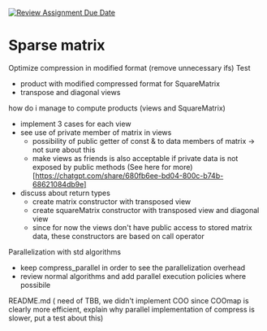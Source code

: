 [![Review Assignment Due Date](https://classroom.github.com/assets/deadline-readme-button-22041afd0340ce965d47ae6ef1cefeee28c7c493a6346c4f15d667ab976d596c.svg)](https://classroom.github.com/a/HlQKP7Zu)

# Sparse matrix 

Optimize compression in modified format (remove unnecessary ifs)
Test
- product with modified compressed format for SquareMatrix
- transpose and diagonal views

how do i manage to compute products (views and SquareMatrix)
- implement 3 cases for each view
- see use of private member of matrix in views
    - possibility of public getter of const & to data members of matrix -> not sure about this
    - make views as friends is also acceptable if private data is not exposed by public methods
    (See here for more)[https://chatgpt.com/share/680fb6ee-bd04-800c-b74b-68621084db9e]
- discuss about return types
    - create matrix constructor with transposed view
    - create squareMatrix constructor with transposed view and diagonal view
    - since for now the views don't have public access to stored matrix data, these constructors are based on call operator

Parallelization with std algorithms
- keep compress_parallel in order to see the parallelization overhead
- review normal algorithms and add parallel execution policies where possibile
  
README.md (
    need of TBB, 
    we didn't implement COO since COOmap is clearly more efficient, 
    explain why parallel implementation of compress is slower, put a test about this)